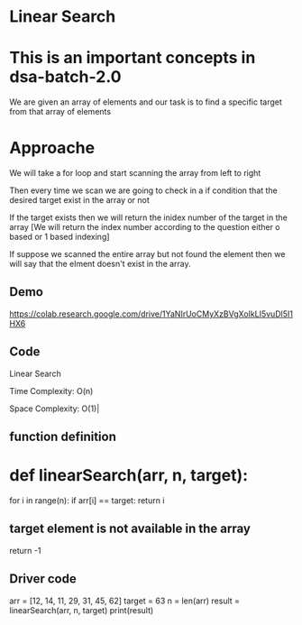 
# Linear Search

# This is an important concepts in dsa-batch-2.0

We are given an array of elements and our task is to find a specific target from that array of elements

# Approache
We will take a for loop and start scanning the array from left to right 

Then every time we scan we are going to check in a if condition that the desired target exist in the array or not

If the target exists then we will return the inidex number of the target in the array [We will return the index number according to the question either o based or 1 based indexing]

If suppose we scanned the entire array but not found the element then we will say that  the elment doesn't exist in the array.
## Demo

https://colab.research.google.com/drive/1YaNIrUoCMyXzBVgXoIkLI5vuDl5I1HX6




## Code
Linear Search

Time Complexity: O(n)

Space Complexity: O(1)|
## function definition
# def linearSearch(arr, n, target):
  for i in range(n):
    if arr[i] == target:
      return i
  ## target element is not available in the array
  return -1

## Driver code
arr = [12, 14, 11, 29, 31, 45, 62]
target = 63
n = len(arr)
result = linearSearch(arr, n, target)
print(result)
